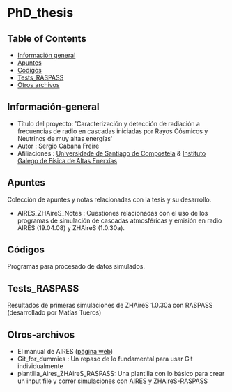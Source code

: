 # PhD_thesis

## Table of Contents
* [Información general](#Información-general)
* [Apuntes](#Apuntes)
* [Códigos](#Códigos)
* [Tests_RASPASS](#Tests_RASPASS)
* [Otros archivos](#Otros-archivos)

## Información-general

* Título del proyecto: 'Caracterización y detección de radiación a frecuencias de radio en cascadas iniciadas por Rayos Cósmicos y Neutrinos de muy altas energías'
* Autor : Sergio Cabana Freire
* Afiliaciones : [Universidade de Santiago de Compostela](https://www.usc.gal/es) & [Instituto Galego de Física de Altas Enerxías](https://igfae.usc.es/igfae/es/)

## Apuntes

Colección de apuntes y notas relacionadas con la tesis y su desarrollo.

* AIRES_ZHAireS_Notes : Cuestiones relacionadas con el uso de los programas de simulación de cascadas atmosféricas y emisión en radio AIRES (19.04.08) y ZHAireS (1.0.30a).

## Códigos

Programas para procesado de datos simulados.

## Tests_RASPASS

Resultados de primeras simulaciones de ZHAireS 1.0.30a con RASPASS (desarrollado por Matías Tueros)

## Otros-archivos

* El manual de AIRES ([página web](http://aires.fisica.unlp.edu.ar/))
* Git_for_dummies : Un repaso de lo fundamental para usar Git individualmente
* plantilla_Aires_ZHAireS_RASPASS: Una plantilla con lo básico para crear un input file y correr simulaciones con AIRES y ZHAireS-RASPASS